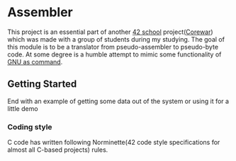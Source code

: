 # Assembler
This project is an essential part of another [42 school](https://www.wikiwand.com/en/42_(school)) project([Corewar](https://www.wikiwand.com/en/Core_War)) which was made with a group of students during my studying.
The goal of this module is to be a translator from pseudo-assembler to pseudo-byte code. At some degree is a humble attempt to mimic some functionality of [GNU as command](https://linux.die.net/man/1/as).

## Getting Started

End with an example of getting some data out of the system or using it for a little demo

### Coding style
C code has written following Norminette(42 code style specifications for almost all C-based projects) rules.
